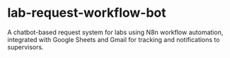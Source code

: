 # lab-request-workflow-bot
A chatbot-based request system for labs using N8n workflow automation, integrated with Google Sheets and Gmail for tracking and notifications to supervisors.
